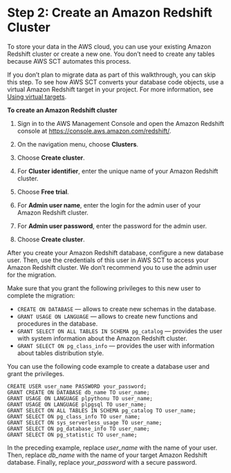 # Step 2: Create an Amazon Redshift Cluster<a name="bigquery-redshift-migration-step-2"></a>

To store your data in the AWS cloud, you can use your existing Amazon Redshift cluster or create a new one\. You don’t need to create any tables because AWS SCT automates this process\.

If you don’t plan to migrate data as part of this walkthrough, you can skip this step\. To see how AWS SCT converts your database code objects, use a virtual Amazon Redshift target in your project\. For more information, see [Using virtual targets](https://docs.aws.amazon.com/SchemaConversionTool/latest/userguide/CHAP_Mapping.VirtualTargets.html)\.

 **To create an Amazon Redshift cluster** 

1. Sign in to the AWS Management Console and open the Amazon Redshift console at [https://console\.aws\.amazon\.com/redshift/](https://console.aws.amazon.com/redshift/)\.

1. On the navigation menu, choose **Clusters**\.

1. Choose **Create cluster**\.

1. For **Cluster identifier**, enter the unique name of your Amazon Redshift cluster\.

1. Choose **Free trial**\.

1. For **Admin user name**, enter the login for the admin user of your Amazon Redshift cluster\.

1. For **Admin user password**, enter the password for the admin user\.

1. Choose **Create cluster**\.

After you create your Amazon Redshift database, configure a new database user\. Then, use the credentials of this user in AWS SCT to access your Amazon Redshift cluster\. We don’t recommend you to use the admin user for the migration\.

Make sure that you grant the following privileges to this new user to complete the migration:
+  `CREATE ON DATABASE` — allows to create new schemas in the database\.
+  `GRANT USAGE ON LANGUAGE` — allows to create new functions and procedures in the database\.
+  `GRANT SELECT ON ALL TABLES IN SCHEMA pg_catalog` — provides the user with system information about the Amazon Redshift cluster\.
+  `GRANT SELECT ON pg_class_info` — provides the user with information about tables distribution style\.

You can use the following code example to create a database user and grant the privileges\.

```
CREATE USER user_name PASSWORD your_password;
GRANT CREATE ON DATABASE db_name TO user_name;
GRANT USAGE ON LANGUAGE plpythonu TO user_name;
GRANT USAGE ON LANGUAGE plpgsql TO user_name;
GRANT SELECT ON ALL TABLES IN SCHEMA pg_catalog TO user_name;
GRANT SELECT ON pg_class_info TO user_name;
GRANT SELECT ON sys_serverless_usage TO user_name;
GRANT SELECT ON pg_database_info TO user_name;
GRANT SELECT ON pg_statistic TO user_name;
```

In the preceding example, replace *user\_name* with the name of your user\. Then, replace *db\_name* with the name of your target Amazon Redshift database\. Finally, replace *your\_password* with a secure password\.